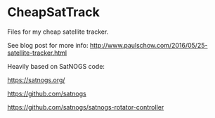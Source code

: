 # CheapSatTrack
Files for my cheap satellite tracker. 

See blog post for more info:
http://www.paulschow.com/2016/05/25-satellite-tracker.html



Heavily based on SatNOGS code:

https://satnogs.org/

https://github.com/satnogs

https://github.com/satnogs/satnogs-rotator-controller
